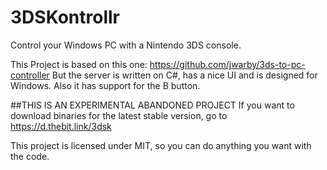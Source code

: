# 3DSKontrollr
Control your Windows PC with a Nintendo 3DS console.

This Project is based on this one: https://github.com/jwarby/3ds-to-pc-controller
But the server is written on C#, has a nice UI and is designed for Windows. Also it has support for the B button.

##THIS IS AN EXPERIMENTAL ABANDONED PROJECT
If you want to download binaries for the latest stable version, go to https://d.thebit.link/3dsk

This project is licensed under MIT, so you can do anything you want with the code.
